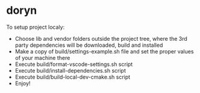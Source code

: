 # doryn

To setup project localy:
* Choose lib and vendor folders outside the project tree, where the 3rd party dependencies will be downloaded, build and installed
* Make a copy of build/settings-example.sh file and set the proper values of your machine there
* Execute build/format-vscode-settings.sh script
* Execute build/install-dependencies.sh script
* Execute build/build-local-dev-cmake.sh script
* Enjoy!